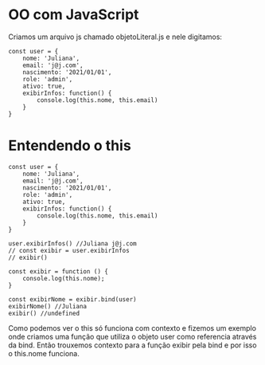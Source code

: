 # OO com JavaScript

Criamos um arquivo js chamado objetoLiteral.js e nele digitamos:

    const user = {
        nome: 'Juliana',
        email: 'j@j.com',
        nascimento: '2021/01/01',
        role: 'admin',
        ativo: true,
        exibirInfos: function() {
            console.log(this.nome, this.email)
        }
    }

# Entendendo o this

    const user = {
        nome: 'Juliana',
        email: 'j@j.com',
        nascimento: '2021/01/01',
        role: 'admin',
        ativo: true,
        exibirInfos: function() {
            console.log(this.nome, this.email)
        }
    }

    user.exibirInfos() //Juliana j@j.com
    // const exibir = user.exibirInfos
    // exibir()

    const exibir = function () {
        console.log(this.nome);
    }

    const exibirNome = exibir.bind(user)
    exibirNome() //Juliana
    exibir() //undefined

Como podemos ver o this só funciona com contexto e fizemos um exemplo onde criamos uma função que utiliza o objeto user como referencia através da bind. Então trouxemos contexto para a função exibir pela bind e por isso o this.nome funciona.
